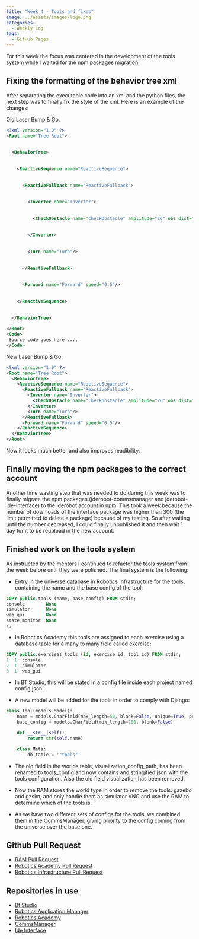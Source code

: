 ```yaml
---
title: "Week 4 - Tools and fixes"  
image: ../assets/images/logo.png  
categories:
  - Weekly Log  
tags:
  - GitHub Pages  
---
```


For this week the focus was centered in the development of the tools system while I waited for the npm packages migration.

## Fixing the formatting of the behavior tree xml

After separating the executable code into an xml and the python files, the next step was to finally fix the style of the xml. Here is an example of the changes:

Old Laser Bump & Go:

```xml
<?xml version="1.0" ?>
<Root name="Tree Root">
  
  
  <BehaviorTree>
    
    
    <ReactiveSequence name="ReactiveSequence">
      
      
      <ReactiveFallback name="ReactiveFallback">
        
        
        <Inverter name="Inverter">
          
          
          <CheckObstacle name="CheckObstacle" amplitude="20" obs_dist="1.0"/>
          
        
        </Inverter>
        
        
        <Turn name="Turn"/>
        
      
      </ReactiveFallback>
      
      
      <Forward name="Forward" speed="0.5"/>
      
    
    </ReactiveSequence>
    
  
  </BehaviorTree>
  
</Root>
<Code>
 Source code goes here ....
</Code>
```

New Laser Bump & Go:

```xml
<?xml version="1.0" ?>
<Root name="Tree Root">
  <BehaviorTree>
    <ReactiveSequence name="ReactiveSequence">
      <ReactiveFallback name="ReactiveFallback">
        <Inverter name="Inverter">
          <CheckObstacle name="CheckObstacle" amplitude="20" obs_dist="1.0"/>
        </Inverter>
        <Turn name="Turn"/>
      </ReactiveFallback>
      <Forward name="Forward" speed="0.5"/>
    </ReactiveSequence>
  </BehaviorTree>
</Root>
```

Now it looks much better and also improves readibility.

## Finally moving the npm packages to the correct account

Another time wasting step that was needed to do during this week was to finally migrate the npm packages (jderobot-commsmanager and jderobot-ide-interface) to the jderobot account in npm. This took a week because the number of downloads of the interface package was higher than 300 (the limit permitted to delete a package) because of my testing. So after waiting until the number decreased, I could finally unpublished it and then wait 1 day for it to be reupload in the new account.  

## Finished work on the tools system

As instructed by the mentors I continued to refactor the tools system from the week before until they were polished. The final system is the following:

* Entry in the universe database in Robotics Infrastructure for the tools, containing the name and the base config of the tool:

```sql
COPY public.tools (name, base_config) FROM stdin;
console        None
simulator      None
web_gui        None
state_monitor  None
\.
```

* In Robotics Academy this tools are assigned to each exercise using a database table for a many to many field called exercise:

```sql
COPY public.exercises_tools (id, exercise_id, tool_id) FROM stdin;
1  1  console
2  1  simulator
3  1  web_gui
```

* In BT Studio, this will be stated in a config file inside each project named config.json.

* A new model will be added for the tools in order to comply with Django:

```python
class Tool(models.Model):
    name = models.CharField(max_length=50, blank=False, unique=True, primary_key=True)
    base_config = models.CharField(max_length=200, blank=False)

    def __str__(self):
        return str(self.name)

    class Meta:
        db_table = '"tools"'
```

* The old field in the worlds table, visualization_config_path, has been renamed to tools_config and now contains and stringified json with the tools configuration. Also the old field visualization has been removed.

* Now the RAM stores the world type in order to remove the tools: gazebo and gzsim, and only handle them as simulator VNC and use the RAM to determine which of the tools is.

* As we have two different sets of configs for the tools, we combined them in the CommsManager, giving priority to the config coming from the universe over the base one.

## Github Pull Request

* [RAM Pull Request](https://github.com/JdeRobot/RoboticsApplicationManager/pull/223)
* [Robotics Academy Pull Request](https://github.com/JdeRobot/RoboticsAcademy/pull/3132)
* [Robotics Infrastructure Pull Request](https://github.com/JdeRobot/RoboticsInfrastructure/pull/524)

## Repositories in use

* [Bt Studio](https://github.com/JdeRobot/bt-studio)
* [Robotics Application Manager](https://github.com/JdeRobot/RoboticsApplicationManager)
* [Robotics Academy](https://github.com/JdeRobot/RoboticsAcademy)
* [CommsManager](https://github.com/JdeRobot/jderobot-commsmanager)
* [Ide Interface](https://github.com/JdeRobot/jderobot-ide-interface)
